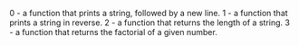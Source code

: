 0 -  a function that prints a string, followed by a new line.
1 - a function that prints a string in reverse.
2 - a function that returns the length of a string.
3 - a function that returns the factorial of a given number.
